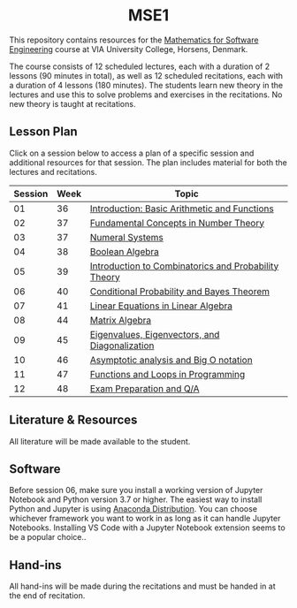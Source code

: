 <h1 align="center">MSE1</h1>

This repository contains resources for the [Mathematics for Software Engineering](https://en.via.dk/tmh-courses/mathematics-for-software-engineering?education=ict) course at VIA University College, Horsens, Denmark.

The course consists of 12 scheduled lectures, each with a duration of 2 lessons (90 minutes in total), as well as 12 scheduled recitations, each with a duration of 4 lessons (180 minutes). The students learn new theory in the lectures and use this to solve problems and exercises in the recitations. No new theory is taught at recitations.


## Lesson Plan

Click on a session below to access a plan of a specific session and additional resources for that session. The plan includes material for both the lectures and recitations.


| Session | Week | Topic |
|---------|------|-------|
| 01      | 36   | [Introduction: Basic Arithmetic and Functions](https://github.com/RBrooksDK/MSE1/blob/main/01_Getting_started_-_Basic_Arithmetic/README.md) |
| 02      | 37   | [Fundamental Concepts in Number Theory](02_Fundemental_concepts_in_number_theory/README.md) |
| 03      | 37   | [Numeral Systems](https://github.com/RBrooksDK/MSE1/blob/main/03_Numeral_systems/README.md) |
| 04      | 38   | [Boolean Algebra](https://github.com/RBrooksDK/MSE1/blob/main/03_Boolean_Algebra/README.md) |
| 05      | 39   | [Introduction to Combinatorics and Probability Theory](https://github.com/RBrooksDK/MSE1/blob/main/04_Combinatorics_and_Probability_Theory/README.md) |
| 06      | 40   | [Conditional Probability and Bayes Theorem](https://github.com/RBrooksDK/MSE1/blob/main/05_Conditional_Probability_and_Bayes_Theorem/README.md) |
| 07      | 41   | [Linear Equations in Linear Algebra](https://github.com/RBrooksDK/MSE1/blob/main/06_Linear_Equations_in_Linear_Algebra/README.md) |
| 08      | 44   | [Matrix Algebra](https://github.com/RBrooksDK/MSE1/blob/main/08_Matrix_Algebra/README.md) |
| 09      | 45   | [Eigenvalues, Eigenvectors, and Diagonalization](https://github.com/RBrooksDK/MSE1/blob/main/09_Eigenvalues_and_Eigenvectors/README.md) |
| 10      | 46   | [Asymptotic analysis and Big O notation](https://github.com/RBrooksDK/MSE1/blob/main/10_Asymptotic_analysis_and_Big_O_notation/README.md) |
| 11      | 47   | [Functions and Loops in Programming](https://github.com/RBrooksDK/MSE1/blob/main/11_Functions_and_Loops_in_Programming/README.md) |
| 12      | 48   | [Exam Preparation and Q/A](https://github.com/RBrooksDK/MSE1/blob/main/12_Exam_Preparation_and_Q/A/README.md) |



## Literature & Resources

All literature will be made available to the student.

## Software

Before session 06, make sure you install a working version of Jupyter Notebook and Python version 3.7 or higher. The easiest way to install Python and Jupyter is using [Anaconda Distribution](https://www.anaconda.com/products/distribution). You can choose whichever framework you want to work in as long as it can handle Jupyter Notebooks. Installing VS Code with a Jupyter Notebook extension seems to be a popular choice..

## Hand-ins

All hand-ins will be made during the recitations and must be handed in at the end of recitation.


